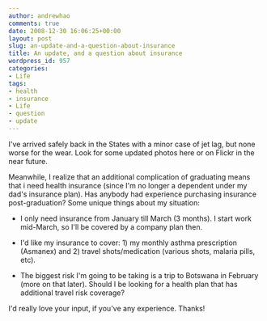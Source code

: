 ```yaml
---
author: andrewhao
comments: true
date: 2008-12-30 16:06:25+00:00
layout: post
slug: an-update-and-a-question-about-insurance
title: An update, and a question about insurance
wordpress_id: 957
categories:
- Life
tags:
- health
- insurance
- Life
- question
- update
---
```


I've arrived safely back in the States with a minor case of jet lag, but none worse for the wear. Look for some updated photos here or on Flickr in the near future.

Meanwhile, I realize that an additional complication of graduating means that i need health insurance (since I'm no longer a dependent under my dad's insurance plan). Has anybody had experience purchasing insurance post-graduation? Some unique things about my situation:



	
  * I only need insurance from January till March (3 months). I start work mid-March, so I'll be covered by a company plan then.

	
  * I'd like my insurance to cover: 1) my monthly asthma prescription (Asmanex) and 2) travel shots/medication (various shots, malaria pills, etc).

	
  * The biggest risk I'm going to be taking is a trip to Botswana in February (more on that later). Should I be looking for a health plan that has additional travel risk coverage?


I'd really love your input, if you've any experience. Thanks!
